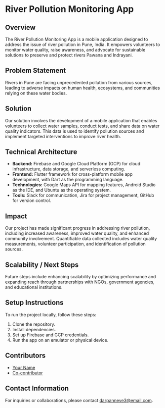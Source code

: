 # River Pollution Monitoring App

## Overview
The River Pollution Monitoring App is a mobile application designed to address the issue of river pollution in Pune, India. It empowers volunteers to monitor water quality, raise awareness, and advocate for sustainable solutions to preserve and protect rivers Pawana and Indrayani.

## Problem Statement
Rivers in Pune are facing unprecedented pollution from various sources, leading to adverse impacts on human health, ecosystems, and communities relying on these water bodies.

## Solution
Our solution involves the development of a mobile application that enables volunteers to collect water samples, conduct tests, and share data on water quality indicators. This data is used to identify pollution sources and implement targeted interventions to improve river health.

## Technical Architecture
- **Backend:** Firebase and Google Cloud Platform (GCP) for cloud infrastructure, data storage, and serverless computing.
- **Frontend:** Flutter framework for cross-platform mobile app development, with Dart as the programming language.
- **Technologies:** Google Maps API for mapping features, Android Studio as the IDE, and Ubuntu as the operating system.
- **Tools:** Slack for communication, Jira for project management, GitHub for version control.

## Impact
Our project has made significant progress in addressing river pollution, including increased awareness, improved water quality, and enhanced community involvement. Quantifiable data collected includes water quality measurements, volunteer participation, and identification of pollution sources.

## Scalability / Next Steps
Future steps include enhancing scalability by optimizing performance and expanding reach through partnerships with NGOs, government agencies, and educational institutions.

## Setup Instructions
To run the project locally, follow these steps:
1. Clone the repository.
2. Install dependencies.
3. Set up Firebase and GCP credentials.
4. Run the app on an emulator or physical device.

## Contributors
- [Your Name](https://github.com/DarpanNeve)
- [Co-contributor](https://github.com/Aniket8195)


## Contact Information
For inquiries or collaborations, please contact [darpanneve3@email.com](mailto:darpanneve3@email.com).
